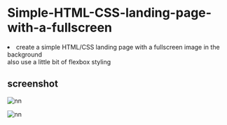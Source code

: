 # Simple-HTML-CSS-landing-page-with-a-fullscreen
<li>create a simple HTML/CSS landing page with a fullscreen image in the background</li>
also use a little bit of flexbox styling</li>



## screenshot

![nn](https://user-images.githubusercontent.com/12325386/29310144-39d4b9d4-81df-11e7-9f9e-acdccfb3bb64.JPG)

![nn](https://user-images.githubusercontent.com/12325386/29310235-874b9854-81df-11e7-961b-f4054440c5d5.JPG)
